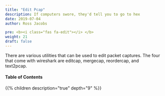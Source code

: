 ```yaml
---
title: "Edit Pcap"
description: If computers swore, they'd tell you to go to hex
date: 2019-07-04
author: Ross Jacobs

pre: <b><i class="fas fa-edit"></i> </b>
weight: 21
draft: false
---
```


There are various utilities that can be used to edit packet captures.
The four that come with wireshark are editcap, mergecap, reordercap, and text2pcap.

#### Table of Contents

{{% children description="true" depth="9" %}}

